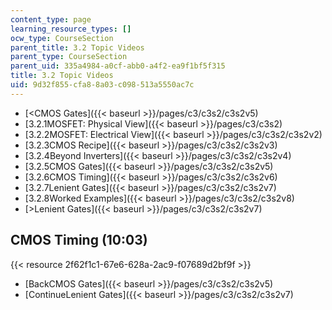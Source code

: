 ```yaml
---
content_type: page
learning_resource_types: []
ocw_type: CourseSection
parent_title: 3.2 Topic Videos
parent_type: CourseSection
parent_uid: 335a4984-a0cf-abb0-a4f2-ea9f1bf5f315
title: 3.2 Topic Videos
uid: 9d32f855-cfa8-8a03-c098-513a5550ac7c
---
```


*   [\<CMOS Gates]({{< baseurl >}}/pages/c3/c3s2/c3s2v5)
*   [3.2.1MOSFET: Physical View]({{< baseurl >}}/pages/c3/c3s2)
*   [3.2.2MOSFET: Electrical View]({{< baseurl >}}/pages/c3/c3s2/c3s2v2)
*   [3.2.3CMOS Recipe]({{< baseurl >}}/pages/c3/c3s2/c3s2v3)
*   [3.2.4Beyond Inverters]({{< baseurl >}}/pages/c3/c3s2/c3s2v4)
*   [3.2.5CMOS Gates]({{< baseurl >}}/pages/c3/c3s2/c3s2v5)
*   [3.2.6CMOS Timing]({{< baseurl >}}/pages/c3/c3s2/c3s2v6)
*   [3.2.7Lenient Gates]({{< baseurl >}}/pages/c3/c3s2/c3s2v7)
*   [3.2.8Worked Examples]({{< baseurl >}}/pages/c3/c3s2/c3s2v8)
*   [\>Lenient Gates]({{< baseurl >}}/pages/c3/c3s2/c3s2v7)

CMOS Timing (10:03)
-------------------

{{< resource 2f62f1c1-67e6-628a-2ac9-f07689d2bf9f >}}

*   [BackCMOS Gates]({{< baseurl >}}/pages/c3/c3s2/c3s2v5)
*   [ContinueLenient Gates]({{< baseurl >}}/pages/c3/c3s2/c3s2v7)